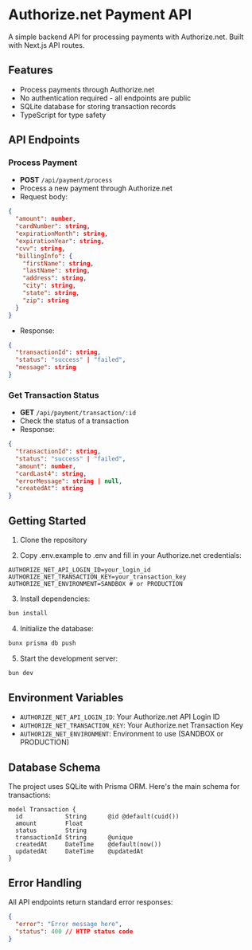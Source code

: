 # Authorize.net Payment API

A simple backend API for processing payments with Authorize.net. Built with Next.js API routes.

## Features

- Process payments through Authorize.net
- No authentication required - all endpoints are public
- SQLite database for storing transaction records
- TypeScript for type safety

## API Endpoints

### Process Payment

- **POST** `/api/payment/process`
- Process a new payment through Authorize.net
- Request body:

```json
{
  "amount": number,
  "cardNumber": string,
  "expirationMonth": string,
  "expirationYear": string,
  "cvv": string,
  "billingInfo": {
    "firstName": string,
    "lastName": string,
    "address": string,
    "city": string,
    "state": string,
    "zip": string
  }
}
```

- Response:

```json
{
  "transactionId": string,
  "status": "success" | "failed",
  "message": string
}
```

### Get Transaction Status

- **GET** `/api/payment/transaction/:id`
- Check the status of a transaction
- Response:

```json
{
  "transactionId": string,
  "status": "success" | "failed",
  "amount": number,
  "cardLast4": string,
  "errorMessage": string | null,
  "createdAt": string
}
```

## Getting Started

1. Clone the repository

2. Copy .env.example to .env and fill in your Authorize.net credentials:

```env
AUTHORIZE_NET_API_LOGIN_ID=your_login_id
AUTHORIZE_NET_TRANSACTION_KEY=your_transaction_key
AUTHORIZE_NET_ENVIRONMENT=SANDBOX # or PRODUCTION
```

3. Install dependencies:

```bash
bun install
```

4. Initialize the database:

```bash
bunx prisma db push
```

5. Start the development server:

```bash
bun dev
```

## Environment Variables

- `AUTHORIZE_NET_API_LOGIN_ID`: Your Authorize.net API Login ID
- `AUTHORIZE_NET_TRANSACTION_KEY`: Your Authorize.net Transaction Key
- `AUTHORIZE_NET_ENVIRONMENT`: Environment to use (SANDBOX or PRODUCTION)

## Database Schema

The project uses SQLite with Prisma ORM. Here's the main schema for transactions:

```prisma
model Transaction {
  id            String      @id @default(cuid())
  amount        Float
  status        String
  transactionId String      @unique
  createdAt     DateTime    @default(now())
  updatedAt     DateTime    @updatedAt
}
```

## Error Handling

All API endpoints return standard error responses:

```json
{
  "error": "Error message here",
  "status": 400 // HTTP status code
}
```
